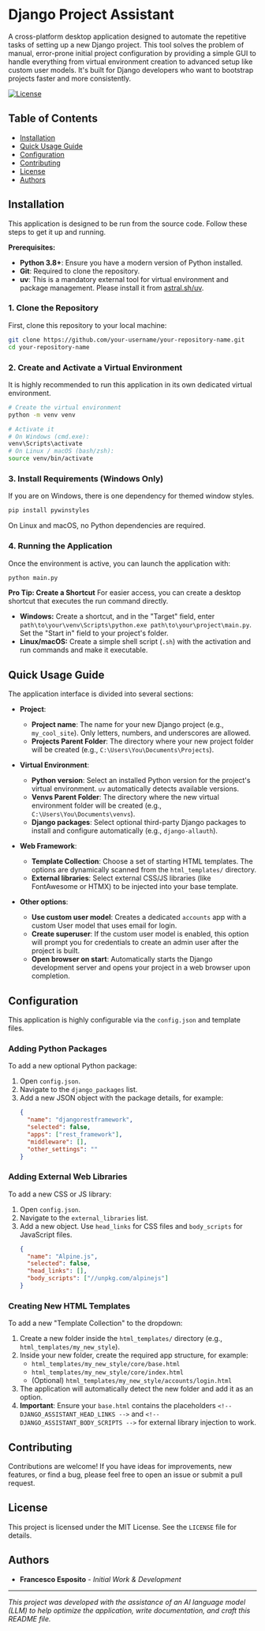 # Django Project Assistant

A cross-platform desktop application designed to automate the repetitive tasks of setting up a new Django project. This tool solves the problem of manual, error-prone initial project configuration by providing a simple GUI to handle everything from virtual environment creation to advanced setup like custom user models. It's built for Django developers who want to bootstrap projects faster and more consistently.

[![License](https://img.shields.io/badge/license-MIT-blue.svg)](LICENSE)

## Table of Contents
- [Installation](#installation)
- [Quick Usage Guide](#quick-usage-guide)
- [Configuration](#configuration)
- [Contributing](#contributing)
- [License](#license)
- [Authors](#authors)

## Installation

This application is designed to be run from the source code. Follow these steps to get it up and running.

**Prerequisites:**
*   **Python 3.8+**: Ensure you have a modern version of Python installed.
*   **Git**: Required to clone the repository.
*   **uv**: This is a mandatory external tool for virtual environment and package management. Please install it from [astral.sh/uv](https://astral.sh/uv).

### 1. Clone the Repository
First, clone this repository to your local machine:
```sh
git clone https://github.com/your-username/your-repository-name.git
cd your-repository-name
```

### 2. Create and Activate a Virtual Environment
It is highly recommended to run this application in its own dedicated virtual environment.

```sh
# Create the virtual environment
python -m venv venv

# Activate it
# On Windows (cmd.exe):
venv\Scripts\activate
# On Linux / macOS (bash/zsh):
source venv/bin/activate
```

### 3. Install Requirements (Windows Only)
If you are on Windows, there is one dependency for themed window styles.
```sh
pip install pywinstyles
```
On Linux and macOS, no Python dependencies are required.

### 4. Running the Application
Once the environment is active, you can launch the application with:
```sh
python main.py
```

**Pro Tip: Create a Shortcut**
For easier access, you can create a desktop shortcut that executes the run command directly.
*   **Windows:** Create a shortcut, and in the "Target" field, enter `path\to\your\venv\Scripts\python.exe path\to\your\project\main.py`. Set the "Start in" field to your project's folder.
*   **Linux/macOS:** Create a simple shell script (`.sh`) with the activation and run commands and make it executable.

## Quick Usage Guide

The application interface is divided into several sections:

*   **Project**:
    *   **Project name**: The name for your new Django project (e.g., `my_cool_site`). Only letters, numbers, and underscores are allowed.
    *   **Projects Parent Folder**: The directory where your new project folder will be created (e.g., `C:\Users\You\Documents\Projects`).

*   **Virtual Environment**:
    *   **Python version**: Select an installed Python version for the project's virtual environment. `uv` automatically detects available versions.
    *   **Venvs Parent Folder**: The directory where the new virtual environment folder will be created (e.g., `C:\Users\You\Documents\venvs`).
    *   **Django packages**: Select optional third-party Django packages to install and configure automatically (e.g., `django-allauth`).

*   **Web Framework**:
    *   **Template Collection**: Choose a set of starting HTML templates. The options are dynamically scanned from the `html_templates/` directory.
    *   **External libraries**: Select external CSS/JS libraries (like FontAwesome or HTMX) to be injected into your base template.

*   **Other options**:
    *   **Use custom user model**: Creates a dedicated `accounts` app with a custom User model that uses email for login.
    *   **Create superuser**: If the custom user model is enabled, this option will prompt you for credentials to create an admin user after the project is built.
    *   **Open browser on start**: Automatically starts the Django development server and opens your project in a web browser upon completion.

## Configuration

This application is highly configurable via the `config.json` and template files.

### Adding Python Packages
To add a new optional Python package:
1.  Open `config.json`.
2.  Navigate to the `django_packages` list.
3.  Add a new JSON object with the package details, for example:
    ```json
    {
      "name": "djangorestframework",
      "selected": false,
      "apps": ["rest_framework"],
      "middleware": [],
      "other_settings": ""
    }
    ```

### Adding External Web Libraries
To add a new CSS or JS library:
1.  Open `config.json`.
2.  Navigate to the `external_libraries` list.
3.  Add a new object. Use `head_links` for CSS files and `body_scripts` for JavaScript files.
    ```json
    {
      "name": "Alpine.js",
      "selected": false,
      "head_links": [],
      "body_scripts": ["//unpkg.com/alpinejs"]
    }
    ```

### Creating New HTML Templates
To add a new "Template Collection" to the dropdown:
1.  Create a new folder inside the `html_templates/` directory (e.g., `html_templates/my_new_style`).
2.  Inside your new folder, create the required app structure, for example:
    *   `html_templates/my_new_style/core/base.html`
    *   `html_templates/my_new_style/core/index.html`
    *   (Optional) `html_templates/my_new_style/accounts/login.html`
3.  The application will automatically detect the new folder and add it as an option.
4.  **Important**: Ensure your `base.html` contains the placeholders `<!-- DJANGO_ASSISTANT_HEAD_LINKS -->` and `<!-- DJANGO_ASSISTANT_BODY_SCRIPTS -->` for external library injection to work.

## Contributing

Contributions are welcome! If you have ideas for improvements, new features, or find a bug, please feel free to open an issue or submit a pull request.

## License

This project is licensed under the MIT License. See the `LICENSE` file for details.

## Authors

*   **Francesco Esposito** - *Initial Work & Development*

***
*This project was developed with the assistance of an AI language model (LLM) to help optimize the application, write documentation, and craft this README file.*